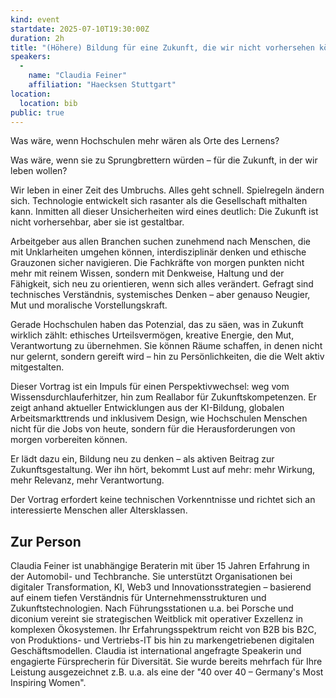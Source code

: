 ```yaml
---
kind: event
startdate: 2025-07-10T19:30:00Z
duration: 2h
title: "(Höhere) Bildung für eine Zukunft, die wir nicht vorhersehen können - Was die Arbeitskräfte von Morgen brauchen und was Universitäten dazu beitragen können"
speakers:
  -
    name: "Claudia Feiner"
    affiliation: "Haecksen Stuttgart"
location:
  location: bib
public: true
---
```

Was wäre, wenn Hochschulen mehr wären als Orte des Lernens?

Was wäre, wenn sie zu Sprungbrettern würden – für die Zukunft, in der wir leben
wollen?

Wir leben in einer Zeit des Umbruchs. Alles geht schnell. Spielregeln ändern
sich. Technologie entwickelt sich rasanter als die Gesellschaft mithalten kann.
Inmitten all dieser Unsicherheiten wird eines deutlich: Die Zukunft ist nicht
vorhersehbar, aber sie ist gestaltbar.

Arbeitgeber aus allen Branchen suchen zunehmend nach Menschen, die mit
Unklarheiten umgehen können, interdisziplinär denken und ethische Grauzonen
sicher navigieren. Die Fachkräfte von morgen punkten nicht mehr mit reinem
Wissen, sondern mit Denkweise, Haltung und der Fähigkeit, sich neu zu
orientieren, wenn sich alles verändert. Gefragt sind technisches Verständnis,
systemisches Denken – aber genauso Neugier, Mut und moralische
Vorstellungskraft.

Gerade Hochschulen haben das Potenzial, das zu säen, was in Zukunft wirklich
zählt: ethisches Urteilsvermögen, kreative Energie, den Mut, Verantwortung zu
übernehmen. Sie können Räume schaffen, in denen nicht nur gelernt, sondern
gereift wird – hin zu Persönlichkeiten, die die Welt aktiv mitgestalten.

Dieser Vortrag ist ein Impuls für einen Perspektivwechsel: weg vom
Wissensdurchlauferhitzer, hin zum Reallabor für Zukunftskompetenzen. Er zeigt
anhand aktueller Entwicklungen aus der KI-Bildung, globalen Arbeitsmarkttrends
und inklusivem Design, wie Hochschulen Menschen nicht für die Jobs von heute,
sondern für die Herausforderungen von morgen vorbereiten können.

Er lädt dazu ein, Bildung neu zu denken – als aktiven Beitrag zur
Zukunftsgestaltung. Wer ihn hört, bekommt Lust auf mehr: mehr Wirkung, mehr
Relevanz, mehr Verantwortung.

Der Vortrag erfordert keine technischen Vorkenntnisse und richtet sich an
interessierte Menschen aller Altersklassen.

## Zur Person

Claudia Feiner ist unabhängige Beraterin mit über 15 Jahren Erfahrung in der
Automobil- und Techbranche. Sie unterstützt Organisationen bei digitaler
Transformation, KI, Web3 und Innovationsstrategien – basierend auf einem tiefen
Verständnis für Unternehmensstrukturen und Zukunftstechnologien. Nach
Führungsstationen u.a. bei Porsche und diconium vereint sie strategischen
Weitblick mit operativer Exzellenz in komplexen Ökosystemen. Ihr
Erfahrungsspektrum reicht von B2B bis B2C, von Produktions- und Vertriebs-IT
bis hin zu markengetriebenen digitalen Geschäftsmodellen. Claudia ist
international angefragte Speakerin und engagierte Fürsprecherin für Diversität.
Sie wurde bereits mehrfach für Ihre Leistung ausgezeichnet z.B. u.a. als eine
der "40 over 40 – Germany's Most Inspiring Women".
